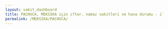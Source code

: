 ```yaml
---
layout: vakit_dashboard
title: PACHUCA, MEKSIKA için iftar, namaz vakitleri ve hava durumu - ilçe/eyalet seç
permalink: /MEKSIKA/PACHUCA/
---
```


<script type="text/javascript">
  var GLOBAL_COUNTRY = 'MEKSIKA';
  var GLOBAL_CITY = 'PACHUCA';
  var GLOBAL_STATE = '';
  var lat = 72;
  var lon = 21;
</script>
